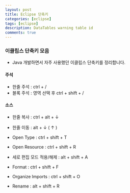 ```yaml
---
layout: post
title: Eclipse 단축키 
categories: [eclipse]
tags: [eclipse]
description: DataTables warning table id
comments: true
---
```


### 이클립스 단축키 모음
- Java 개발하면서 자주 사용했던 이클립스 단축키를 정리합니다.

#### 주석
- 한줄 주석 : ctrl + /
- 블록 주석 : 영역 선택 후 ctrl + shift + /

#### 소스
- 한줄 복사 : ctrl + alt + ↓
- 한줄 이동 : alt + ↓ ( ↑ )

- Open Type : ctrl + shift + T
- Open Resource : ctrl + shift + R
- 세로 편집 모드 적용/해제 : alt + shift + A

- Format : ctrl + shift + F
- Organize Imports : ctrl + shift + O

- Rename : alt + shift + R